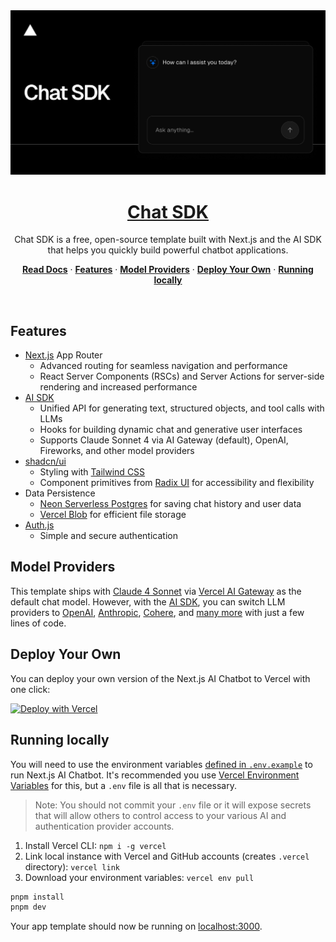 <a href="https://chat.vercel.ai/">
  <img alt="Next.js 14 and App Router-ready AI chatbot." src="app/(chat)/opengraph-image.png">
  <h1 align="center">Chat SDK</h1>
</a>

<p align="center">
    Chat SDK is a free, open-source template built with Next.js and the AI SDK that helps you quickly build powerful chatbot applications.
</p>

<p align="center">
  <a href="https://chat-sdk.dev"><strong>Read Docs</strong></a> ·
  <a href="#features"><strong>Features</strong></a> ·
  <a href="#model-providers"><strong>Model Providers</strong></a> ·
  <a href="#deploy-your-own"><strong>Deploy Your Own</strong></a> ·
  <a href="#running-locally"><strong>Running locally</strong></a>
</p>
<br/>

## Features

- [Next.js](https://nextjs.org) App Router
  - Advanced routing for seamless navigation and performance
  - React Server Components (RSCs) and Server Actions for server-side rendering
    and increased performance
- [AI SDK](https://sdk.vercel.ai/docs)
  - Unified API for generating text, structured objects, and tool calls with
    LLMs
  - Hooks for building dynamic chat and generative user interfaces
  - Supports Claude Sonnet 4 via AI Gateway (default), OpenAI, Fireworks, and
    other model providers
- [shadcn/ui](https://ui.shadcn.com)
  - Styling with [Tailwind CSS](https://tailwindcss.com)
  - Component primitives from [Radix UI](https://radix-ui.com) for accessibility
    and flexibility
- Data Persistence
  - [Neon Serverless Postgres](https://vercel.com/marketplace/neon) for saving
    chat history and user data
  - [Vercel Blob](https://vercel.com/storage/blob) for efficient file storage
- [Auth.js](https://authjs.dev)
  - Simple and secure authentication

## Model Providers

This template ships with [Claude 4 Sonnet](https://anthropic.com/claude) via
[Vercel AI Gateway](https://vercel.com/docs/ai-gateway) as the default chat
model. However, with the [AI SDK](https://sdk.vercel.ai/docs), you can switch
LLM providers to [OpenAI](https://openai.com),
[Anthropic](https://anthropic.com), [Cohere](https://cohere.com/), and
[many more](https://sdk.vercel.ai/providers/ai-sdk-providers) with just a few
lines of code.

## Deploy Your Own

You can deploy your own version of the Next.js AI Chatbot to Vercel with one
click:

[![Deploy with Vercel](https://vercel.com/button)](https://vercel.com/new/clone?repository-url=https%3A%2F%2Fgithub.com%2Fvercel%2Fai-chatbot&env=AUTH_SECRET&envDescription=Learn+more+about+how+to+get+the+API+Keys+for+the+application&envLink=https%3A%2F%2Fgithub.com%2Fvercel%2Fai-chatbot%2Fblob%2Fmain%2F.env.example&demo-title=AI+Chatbot&demo-description=An+Open-Source+AI+Chatbot+Template+Built+With+Next.js+and+the+AI+SDK+by+Vercel.&demo-url=https%3A%2F%2Fchat.vercel.ai&products=%5B%7B%22type%22%3A%22integration%22%2C%22protocol%22%3A%22ai%22%2C%22productSlug%22%3A%22grok%22%2C%22integrationSlug%22%3A%22xai%22%7D%2C%7B%22type%22%3A%22integration%22%2C%22protocol%22%3A%22storage%22%2C%22productSlug%22%3A%22neon%22%2C%22integrationSlug%22%3A%22neon%22%7D%2C%7B%22type%22%3A%22integration%22%2C%22protocol%22%3A%22storage%22%2C%22productSlug%22%3A%22upstash-kv%22%2C%22integrationSlug%22%3A%22upstash%22%7D%2C%7B%22type%22%3A%22blob%22%7D%5D)

## Running locally

You will need to use the environment variables
[defined in `.env.example`](.env.example) to run Next.js AI Chatbot. It's
recommended you use
[Vercel Environment Variables](https://vercel.com/docs/projects/environment-variables)
for this, but a `.env` file is all that is necessary.

> Note: You should not commit your `.env` file or it will expose secrets that
> will allow others to control access to your various AI and authentication
> provider accounts.

1. Install Vercel CLI: `npm i -g vercel`
2. Link local instance with Vercel and GitHub accounts (creates `.vercel`
   directory): `vercel link`
3. Download your environment variables: `vercel env pull`

```bash
pnpm install
pnpm dev
```

Your app template should now be running on
[localhost:3000](http://localhost:3000).
